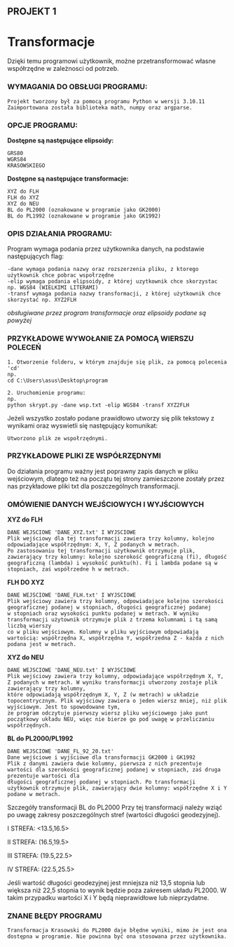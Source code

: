 
## PROJEKT 1
# Transformacje

Dzięki temu programowi użytkownik, możne przetransformować własne współrzędne w zależnosci od potrzeb.

### WYMAGANIA DO OBSŁUGI PROGRAMU:
```
Projekt tworzony był za pomocą programu Python w wersji 3.10.11
Zaimportowana została biblioteka math, numpy oraz argparse.
```

### OPCJE PROGRAMU:
**Dostępne są następujące elipsoidy:**
```
GRS80
WGRS84
KRASOWSKIEGO
```

**Dostępne są następujące transformacje:**
```
XYZ do FLH
FLH do XYZ
XYZ do NEU
BL do PL2000 (oznakowane w programie jako GK2000)
BL do PL1992 (oznakowane w programie jako GK1992)
```

### OPIS DZIAŁANIA PROGRAMU:
Program wymaga podania przez użytkownika danych, na podstawie następujących flag:
```
-dane wymaga podania nazwy oraz rozszerzenia pliku, z ktorego użytkownik chce pobrac wspołrzędne
-elip wymaga podania elipsoidy, z której uzytkownik chce skorzystac np. WGS84 (WIELKIMI LITERAMI) 
-transf wymaga podania nazwy transformacji, z której użytkownik chce skorzystać np. XYZ2FLH
```
*obsługiwane przez program transformacje oraz elipsoidy podane są powyżej*

### PRZYKŁADOWE WYWOŁANIE ZA POMOCĄ WIERSZU POLECEŃ
```
1. Otworzenie folderu, w którym znajduje się plik, za pomocą polecenia 'cd'
np. 
cd C:\Users\asus\Desktop\program

2. Uruchomienie programu:
np. 
python skrypt.py -dane wsp.txt -elip WGS84 -transf XYZ2FLH
```

Jeżeli wszystko zostało podane prawidłowo utworzy się plik tekstowy z wynikami oraz wyswietli się  następujący komunikat:

```
Utworzono plik ze wspołrzędnymi.
```

### PRZYKŁADOWE PLIKI ZE WSPÓŁRZĘDNYMI
Do działania programu ważny jest poprawny zapis danych w pliku wejściowym, dlatego też na początu tej strony zamieszczone zostały przez nas przykładowe pliki txt dla poszczególnych transformacji. 

### OMÓWIENIE DANYCH WEJŚCIOWYCH I WYJŚCIOWYCH

**XYZ do FLH**
```
DANE WEJSCIOWE 'DANE_XYZ.txt' I WYJSCIOWE
Plik wejściowy dla tej transformacji zawiera trzy kolumny, kolejno odpowiadające współrzędnym: X, Y, Z podanych w metrach. 
Po zastosowaniu tej transformacji użytkownik otrzymuje plik, zawierający trzy kolumny: kolejno szerokość geograficzną (fi), długość 
geograficzną (lambda) i wysokość punktu(h). Fi i lambda podane są w stopniach, zaś współrzedne h w metrach. 

```
**FLH DO XYZ**
```
DANE WEJŚCIOWE 'DANE_FLH.txt' I WYJSCIOWE
Plik wejściowy zawiera trzy kolumny, odpowiadające kolejno szerokości geograficznej podanej w stopniach, długości geograficznej podanej 
w stopniach oraz wysokości punktu podanej w metrach. W wyniku transformacji użytownik otrzymuje plik z trzema kolumnami i tą samą liczbą wierszy 
co w pliku wejściowym. Kolumny w pliku wyjściowym odpowiadają wartością: współrzędna X, współrzędna Y, współrzedna Z - każda z nich podana jest w metrach. 

```
**XYZ do NEU**
```
DANE WEJSCIOWE 'DANE_NEU.txt' I WYJSCIOWE
Plik wejściowy zawiera trzy kolumny, odpowiadające współrzędnym X, Y, Z podanych w metrach. W wyniku transformacji utworzony zostaje plik zawierający trzy kolumny, 
które odpowiadają współrzędnym X, Y, Z (w metrach) w układzie topocentrycznym. Plik wyjściowy zawiera o jeden wiersz mniej, niż plik wyjściowym. Jest to spowodowane tym, 
że program odczytuje pierwszy wiersz pliku wejściowego jako punt początkowy układu NEU, więc nie bierze go pod uwagę w przeliczaniu współrzędnych.
```

**BL do PL2000/PL1992**
```
DANE WEJSCIOWE 'DANE_FL_92_20.txt'
Dane wejściowe i wyjściowe dla transformacji GK2000 i GK1992
Plik z danymi zawiera dwie kolumny, pierwsza z nich prezentuje wartości dla szerokości geograficznej podanej w stopniach, zaś druga prezentuje wartości dla 
długości geograficznej podanej w stopniach. Po transformacji użytkownik otrzymuje plik, zawierający dwie kolumny: współrzędne X i Y podane w metrach. 
```
Szczegóły transformacji BL do PL2000
Przy tej transformacji należy wziąć po uwagę zakresy poszczególnych stref (wartości długości geodezyjnej). 

I STREFA:
<13.5,16.5>

II STREFA:
(16.5,19.5>

III STREFA:
(19.5,22.5>

IV STREFA:
(22.5,25.5>

Jeśli wartość długości geodezyjnej jest mniejsza niż 13,5 stopnia lub większa niż 22,5 stopnia to wynik będzie poza zakresem układu PL2000. W takim przypadku wartości X i Y będą nieprawidłowe lub nieprzydatne.

### ZNANE BŁĘDY PROGRAMU

```
Transformacja Krasowski do PL2000 daje błędne wyniki, mimo że jest ona dostępna w programie. Nie powinna być ona stosowana przez użytkownika.
```










